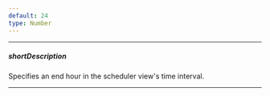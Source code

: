 ```yaml
---
default: 24
type: Number
---
```

---
##### shortDescription
Specifies an end hour in the scheduler view's time interval.

---
